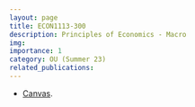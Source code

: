 ```yaml
---
layout: page
title: ECON1113-300
description: Principles of Economics - Macro
img:
importance: 1
category: OU (Summer 23)
related_publications:
---
```


+ [Canvas](https://canvas.ou.edu/courses/284459).

